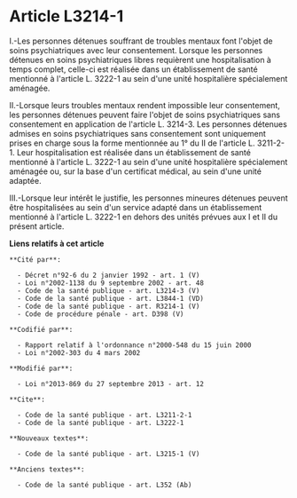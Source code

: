 # Article L3214-1

I.-Les personnes détenues souffrant de troubles mentaux font l'objet de soins psychiatriques avec leur consentement. Lorsque
les personnes détenues en soins psychiatriques libres requièrent une hospitalisation à temps complet, celle-ci est réalisée
dans un établissement de santé mentionné à l'article L. 3222-1 au sein d'une unité hospitalière spécialement aménagée. 

II.-Lorsque leurs troubles mentaux rendent impossible leur consentement, les personnes détenues peuvent faire l'objet de
soins psychiatriques sans consentement en application de l'article L. 3214-3. Les personnes détenues admises en soins
psychiatriques sans consentement sont uniquement prises en charge sous la forme mentionnée au 1° du II de l'article L.
3211-2-1. Leur hospitalisation est réalisée dans un établissement de santé mentionné à l'article L. 3222-1 au sein d'une
unité hospitalière spécialement aménagée ou, sur la base d'un certificat médical, au sein d'une unité adaptée. 

III.-Lorsque leur intérêt le justifie, les personnes mineures détenues peuvent être hospitalisées au sein d'un service adapté
dans un établissement mentionné à l'article L. 3222-1 en dehors des unités prévues aux I et II du présent article.

**Liens relatifs à cet article**

	**Cité par**:

	  - Décret n°92-6 du 2 janvier 1992 - art. 1 (V)
	  - Loi n°2002-1138 du 9 septembre 2002 - art. 48
	  - Code de la santé publique - art. L3214-3 (V)
	  - Code de la santé publique - art. L3844-1 (VD)
	  - Code de la santé publique - art. R3214-1 (V)
	  - Code de procédure pénale - art. D398 (V)

	**Codifié par**:

	  - Rapport relatif à l'ordonnance n°2000-548 du 15 juin 2000
	  - Loi n°2002-303 du 4 mars 2002

	**Modifié par**:

	  - Loi n°2013-869 du 27 septembre 2013 - art. 12

	**Cite**:

	  - Code de la santé publique - art. L3211-2-1
	  - Code de la santé publique - art. L3222-1

	**Nouveaux textes**:

	  - Code de la santé publique - art. L3215-1 (V)

	**Anciens textes**:

	  - Code de la santé publique - art. L352 (Ab)
